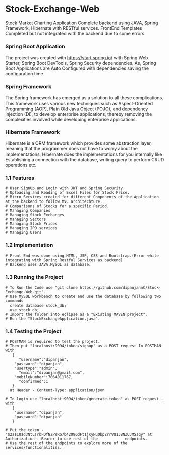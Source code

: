 # Stock-Exchange-Web
Stock Market Charting Application 
Complete backend using JAVA, Spring Framework, Hibernate with RESTful services.
FrontEnd Templates Completed but not integrated with the backend due to some errors.

### Spring Boot Application
The project was created with https://start.spring.io/ 
with Spring Web Starter, Spring Boot DevTools, Spring Security dependencies. As, Spring Boot Applications are Auto Configured with dependencies saving the configuration time.


### Spring Framework
The Spring framework has emerged as a solution to all these complications. This framework uses various new techniques such as Aspect-Oriented Programming (AOP), Plain Old Java Object (POJO), and dependency injection (DI), to develop enterprise applications, thereby removing the complexities involved while developing enterprise applications.

### Hibernate Framework
Hibernate is a ORM framework which provides some abstraction layer, meaning that the programmer does not have to worry about the implementations, Hibernate does the implementations for you internally like Establishing a connection with the database, writing query to perform CRUD operations etc. 


### 1.1 Features
    # User SignUp and Login with JWT and Spring Security.
    # Uploading and Reading of Excel Files for Stock Price.
    # Micro Services created for different Components of the Application at the backend to follow MVC architechture.
    # Comparisons of Stocks for a specific Period.
    # Managing Companies
    # Managing Stock Exchanges
    # Managing Sectors
    # Managing Stock Prices
    # Managing IPO services
    # Managing Users
    
### 1.2 Implementation
    # Front End was done using HTML, JSP, CSS and Bootstrap.(Error while integrating with Spring Restful Services as backend)
    # Backend uses JAVA,MySQL as database.
    
### 1.3 Running the Project
    # To Run the Code use "git clone https://github.com/dipanjannC/Stock-Exchange-Web.git".
    # Use MySQL workbench to create and use the database by following two commands
      create database stock_db;
      use stock_db;
    # Import the folder into eclipse as a "Existing MAVEN project".
    # Run the "StockExchangeApplication.java".
    
### 1.4 Testing the Project
    # POSTMAN is required to test the project.
    # Then put "localhost:9094/token/signup" as a POST request In POSTMAN.
    with 
       {
	      "username":"dipanjan",
      	"password":"dipanjan",
      	"usertype":"admin",
	      "email":"dipanjan@gmail.com",
      	"mobileNumber":7064011767,
	      "confirmed":1
       }
      at Header - Content-Type: application/json 
      
    # To login use "localhost:9094/token/generate-token" as POST request .
    with 
       {
        "username":"dipanjan",
        "password":"dipanjan"
       }
       
    # Put the token - "$2a$10$d3NtLTrbFDfNZPeRG7b42O8GdFt1jKyHuObp2rrVQ13BNZUJMSsqy" at  Authorization : Bearer to use rest of the            endpoints. 
    # Use the rest of the endpoints to explore more of the services/functionalities.
